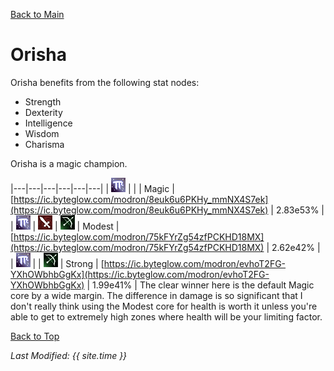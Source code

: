 [Back to Main](..\index.md)

# Orisha

Orisha benefits from the following stat nodes:

* Strength
* Dexterity
* Intelligence
* Wisdom
* Charisma

Orisha is a magic champion.

|---|---|---|---|---|---|
| ![Magic Icon](images\magic.png) |  |  | Magic | [https://ic.byteglow.com/modron/8euk6u6PKHy_mmNX4S7ek](https://ic.byteglow.com/modron/8euk6u6PKHy_mmNX4S7ek) | 2.83e53% |
| ![Magic Icon](images\magic.png) | ![Melee Icon](images\melee.png) | ![Ranged Icon](images\ranged.png) | Modest | [https://ic.byteglow.com/modron/75kFYrZg54zfPCKHD18MX](https://ic.byteglow.com/modron/75kFYrZg54zfPCKHD18MX) | 2.62e42% |
| ![Magic Icon](images\magic.png) |  | ![Ranged Icon](images\ranged.png) | Strong | [https://ic.byteglow.com/modron/evhoT2FG-YXhOWbhbGgKx](https://ic.byteglow.com/modron/evhoT2FG-YXhOWbhbGgKx) | 1.99e41% |
The clear winner here is the default Magic core by a wide margin. The difference in damage is so significant that I don't really think using the Modest core for health is worth it unless you're able to get to extremely high zones where health will be your limiting factor.

[Back to Top](#top)

*Last Modified: {{ site.time }}*